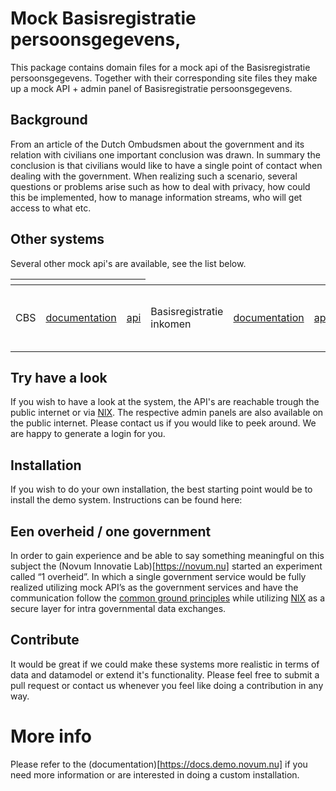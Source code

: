 # Mock Basisregistratie persoonsgegevens, 
This package contains domain files for a mock api of the Basisregistratie persoonsgegevens. Together with their corresponding site files 
they make up a mock API  + admin panel of Basisregistratie persoonsgegevens.

## Background
From an article of the Dutch Ombudsmen about the government and its relation with civilians one important conclusion was 
drawn. In summary the conclusion is that civilians would like to have a single point of contact when dealing with the 
government. When realizing such a scenario, several questions or problems arise such as how to deal with privacy, how 
could this be implemented, how to manage information streams, who will get access to what etc.

## Other systems
Several other mock api's are available, see the list below.
<table>
    <thead>
        <tr>
            <th></th>
            <th></th>
            <th></th>
        </tr>
    </thead>
    <tbody>
        <tr>
<td>CBS</td>
<td><a href="https://api.cbs.demo.novum.nu">documentation</a></td>
<td><a href="https://api.cbs.demo.novum.nu">api</a>
<td>Basisregistratie inkomen</td>
<td><a href="https://api.belastingdienst.demo.novum.nu">documentation</a></td>
<td><a href="https://api.belastingdienst.demo.novum.nu">api</a>
<td>Digid</td>
<td><a href="https://api.digid.demo.novum.nu">documentation</a></td>
<td><a href="https://api.digid.demo.novum.nu">api</a>
<td>Sociale verzekeringsbank</td>
<td><a href="https://api.svb.demo.novum.nu">documentation</a></td>
<td><a href="https://api.svb.demo.novum.nu">api</a>
<td>UWV</td>
<td><a href="https://api.uwv.demo.novum.nu">documentation</a></td>
<td><a href="https://api.uwv.demo.novum.nu">api</a>
<td>Basisregistratie persoonsgegevens</td>
<td><a href="https://api.gemeente.demo.novum.nu">documentation</a></td>
<td><a href="https://api.gemeente.demo.novum.nu">api</a>
<td>Centraal justitieel incassobureau</td>
<td><a href="https://api.cjib.demo.novum.nu">documentation</a></td>
<td><a href="https://api.cjib.demo.novum.nu">api</a>
<td>Een overheid</td>
<td><a href="https://api.overheid.demo.novum.nu">documentation</a></td>
<td><a href="https://api.overheid.demo.novum.nu">api</a>
<td>Dit endpoint simuleert de burger</td>
<td><a href="https://api.burger.demo.novum.nu">documentation</a></td>
<td><a href="https://api.burger.demo.novum.nu">api</a>
<td>Justitie en veiligheid</td>
<td><a href="https://api.justitie.demo.novum.nu">documentation</a></td>
<td><a href="https://api.justitie.demo.novum.nu">api</a>
    </tbody>
    
</table>

## Try have a look
If you wish to have a look at the system, the API's are reachable trough the public internet or via 
[NlX](https://directory.demo.nlx.io/). The respective admin panels are also available on the public internet. Please 
contact us if you would like to peek around. We are happy to generate a login for you.

## Installation
If you wish to do your own installation, the best starting point would be to install the demo system. Instructions can 
be found here: 

## Een overheid / one government
In order to gain experience and be able to say something meaningful on this subject the (Novum Innovatie Lab)[https://novum.nu] started an 
experiment called “1 overheid”. In which a single government service would be fully realized utilizing mock API’s as the 
government services and have the communication follow the 
[common ground principles](https://commonground.nl/file/download/54476935/Common%20Ground%20Infographic.pdf) while 
utilizing [NlX](https://nlx.io/) as a secure layer for intra governmental data exchanges.  

## Contribute
It would be great if we could make these systems more realistic in terms of data and datamodel or extend it's 
functionality. Please feel free to submit a pull request or contact us whenever you feel like doing a contribution in 
any way.
    
# More info
Please refer to the (documentation)[https://docs.demo.novum.nu] if you need more information or are interested in doing a custom installation.
